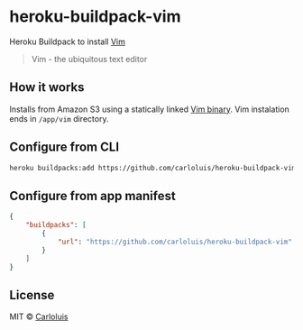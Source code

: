 # heroku-buildpack-vim

Heroku Buildpack to install [Vim](https://www.vim.org/)

> Vim - the ubiquitous text editor


## How it works

Installs from Amazon S3 using a statically linked [Vim binary]((https://s3.amazonaws.com/bengoa/vim-static.tar.gz)).
Vim instalation ends in `/app/vim` directory.

## Configure from CLI

```bash
heroku buildpacks:add https://github.com/carloluis/heroku-buildpack-vim
```

## Configure from app manifest

```json
{
    "buildpacks": [
        {
            "url": "https://github.com/carloluis/heroku-buildpack-vim"
        }
    ]
}
```

## License

MIT © [Carloluis](https://github.com/carloluis)
